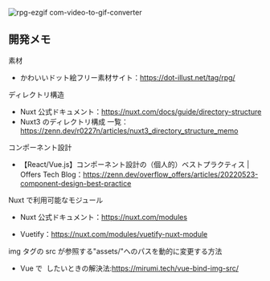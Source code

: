 
![rpg-ezgif com-video-to-gif-converter](https://github.com/user-attachments/assets/12fa2c53-9f53-48dd-af8b-8dc3e48039db)


## 開発メモ

素材

- かわいいドット絵フリー素材サイト：https://dot-illust.net/tag/rpg/

ディレクトリ構造

- Nuxt 公式ドキュメント：https://nuxt.com/docs/guide/directory-structure
- Nuxt3 のディレクトリ構成 一覧：https://zenn.dev/r0227n/articles/nuxt3_directory_structure_memo

コンポーネント設計

- 【React/Vue.js】コンポーネント設計の（個人的）ベストプラクティス | Offers Tech Blog：https://zenn.dev/overflow_offers/articles/20220523-component-design-best-practice

Nuxt で利用可能なモジュール

- Nuxt 公式ドキュメント：https://nuxt.com/modules

- Vuetify：https://nuxt.com/modules/vuetify-nuxt-module

img タグの src が参照する"assets/"へのパスを動的に変更する方法

- Vue で <img :src="@/assets/xxx.jpg"> したいときの解決法:https://mirumi.tech/vue-bind-img-src/
